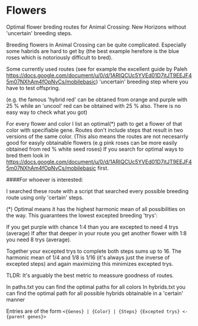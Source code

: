 # Flowers
Optimal flower breding routes for Animal Crossing: New Horizons without 'uncertain' breeding steps.

Breeding flowers in Animal Crossing can be quite complicated.
Especially some habrids are hard to get by (the best example herefore is the blue roses which is notoriously difficult to bred).

Some currently used routes (see for example the excellent guide by Paleh https://docs.google.com/document/u/0/d/1ARIQCUc5YVEd01D7jtJT9EEJF45m07NXhAm4fOpNvCs/mobilebasic) 'uncertain' breeding step where you have to test offspring.

(e.g. the famous 'hybrid red' can be obtaned from orange and purple with 25 % while an 'uncool' red can be obtained with 25 % also. There is no easy way to check what you got)

For every flower and color I list an optimal(*) path to get a flower of that color with specifiable gene.
Routes don't include steps that result in two versions of the same color.
(This also means the routes are not necesarrly good for easyly obtainable flowers (e.g pink roses can be more easily obtained from red % white seed roses)
If you search for optimal ways to bred them look in https://docs.google.com/document/u/0/d/1ARIQCUc5YVEd01D7jtJT9EEJF45m07NXhAm4fOpNvCs/mobilebasic first.

####For whoever is interested:

I searched these route with a script that searched every possible breeding route using only 'certain' steps.

(*) Optimal means it has the highest harmonic mean of all possibilities on the way.
This guarantees the lowest excepted breeding 'trys':

If you get purple with chance 1:4 than you are excepted to need 4 trys (average)
If after that deeper in your route you get another flower with 1:8 you need 8 trys (average).

Together your excepted trys to complete both steps sums up to 16.
The harmonic mean of 1/4 and 1/8 is 1/16 (it's always just the inverse of excepted steps) and again maximizing this minimizes excepted trys.

TLDR: It's arguably the best metric to meassure goodness of routes.

In paths.txt you can find the optimal paths for all colors
In hybrids.txt you can find the optimal path for all possible hybrids obtainable in a 'certain' manner

Entries are of the form
`<{Genes} | {Color} | {Steps} {Excepted trys} <- {parent genes}>`
